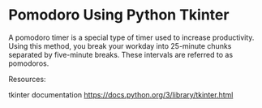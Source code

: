 # Pomodoro Using Python Tkinter
 
A pomodoro timer is a special type of timer used to increase productivity.  Using this method, you break your workday into 25-minute chunks separated by five-minute breaks. These intervals are referred to as pomodoros.



Resources: 

tkinter documentation
https://docs.python.org/3/library/tkinter.html
